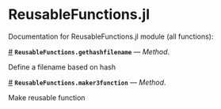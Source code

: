 
<a id='ReusableFunctions.jl-1'></a>

# ReusableFunctions.jl


Documentation for ReusableFunctions.jl module (all functions):

<a id='ReusableFunctions.gethashfilename-Tuple{AbstractString,Any}' href='#ReusableFunctions.gethashfilename-Tuple{AbstractString,Any}'>#</a>
**`ReusableFunctions.gethashfilename`** &mdash; *Method*.



Define a filename based on hash

<a id='ReusableFunctions.maker3function-Tuple{Function,AbstractString}' href='#ReusableFunctions.maker3function-Tuple{Function,AbstractString}'>#</a>
**`ReusableFunctions.maker3function`** &mdash; *Method*.



Make reusable function

